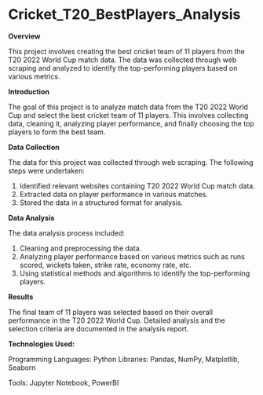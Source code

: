 # Cricket_T20_BestPlayers_Analysis

__Overview__

This project involves creating the best cricket team of 11 players from the T20 2022 World Cup match data. The data was collected through web scraping and analyzed to identify the top-performing players based on various metrics.

__Introduction__

The goal of this project is to analyze match data from the T20 2022 World Cup and select the best cricket team of 11 players. This involves collecting data, cleaning it, analyzing player performance, and finally choosing the top players to form the best team.

__Data Collection__

The data for this project was collected through web scraping. The following steps were undertaken:

1. Identified relevant websites containing T20 2022 World Cup match data.
2. Extracted data on player performance in various matches.
3. Stored the data in a structured format for analysis.

**Data Analysis**

The data analysis process included:

1. Cleaning and preprocessing the data.
2. Analyzing player performance based on various metrics such as runs scored, wickets taken, strike rate, economy rate, etc.
3. Using statistical methods and algorithms to identify the top-performing players.

**Results**

The final team of 11 players was selected based on their overall performance in the T20 2022 World Cup. Detailed analysis and the selection criteria are documented in the analysis report.

**Technologies Used:**

Programming Languages: Python
Libraries: Pandas, NumPy, Matplotlib, Seaborn

Tools: Jupyter Notebook, PowerBI
